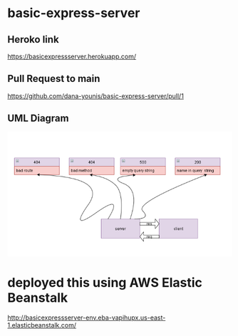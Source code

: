 # basic-express-server

## Heroko link

https://basicexpressserver.herokuapp.com/

## Pull Request to main
https://github.com/dana-younis/basic-express-server/pull/1


## UML Diagram
![uml](uml.png)

#  deployed this using AWS Elastic Beanstalk
http://basicexpressserver-env.eba-vapihupx.us-east-1.elasticbeanstalk.com/